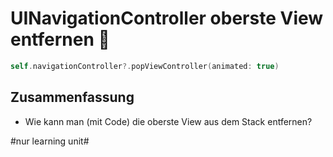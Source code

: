 # UINavigationController oberste View entfernen 🥞

```swift
self.navigationController?.popViewController(animated: true)
```

## Zusammenfassung
- Wie kann man (mit Code) die oberste View aus dem Stack entfernen?


#nur learning unit#